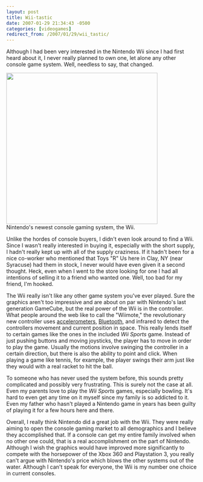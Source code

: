 ```yaml
---
layout: post
title: Wii-tastic
date: 2007-01-29 21:34:43 -0500
categories: [videogames]
redirect_from: /2007/01/29/wii_tastic/
---
```

Although I had been very interested in the Nintendo Wii since I had first heard about it, I never really planned to own one, let alone any other console game system.  Well, needless to say, that changed.

<div class="image_block"><img src="http://www.kylefarnung.com/media/blogs/kftheblog/nintendo_wii_1.jpg" alt="" title="Nintendo Wii" width="400" height="400" /><div class="image_legend">Nintendo's newest console gaming system, the Wii.</div></div> 

Unlike the hordes of console buyers, I didn't even look around to find a Wii.  Since I wasn't really interested in buying it, especially with the short supply, I hadn't really kept up with all of the supply craziness.  If it hadn't been for a nice co-worker who mentioned that Toys "R" Us here in Clay, NY (near Syracuse) had them in stock, I never would have even given it a second thought.  Heck, even when I went to the store looking for one I had all intentions of selling it to a friend who wanted one.  Well, too bad for my friend, I'm hooked.

The Wii really isn't like any other game system you've ever played.  Sure the graphics aren't too impressive and are about on par with Nintendo's last generation GameCube, but the real power of the Wii is in the controller.  What people around the web like to call the "Wiimote," the revolutionary new controller uses [accelerometers](http://en.wikipedia.org/wiki/Accelerometer), [Bluetooth](http://en.wikipedia.org/wiki/Bluetooth), and infrared to detect the controllers movement and current position in space.  This really lends itself to certain games like the ones in the included *Wii Sports* game.  Instead of just pushing buttons and moving joysticks, the player has to move in order to play the game.  Usually the motions involve swinging the controller in a certain direction, but there is also the ability to point and click.  When playing a game like tennis, for example, the player swings their arm just like they would with a real racket to hit the ball.

To someone who has never used the system before, this sounds pretty complicated and possibly very frustrating.  This is surely not the case at all.  Even my parents love to play the *Wii Sports* games, especially bowling.  It's hard to even get any time on it myself since my family is so addicted to it.  Even my father who hasn't played a Nintendo game in years has been guilty of playing it for a few hours here and there.

Overall, I really think Nintendo did a great job with the Wii.  They were really aiming to open the console gaming market to all demographics and I believe they accomplished that.  If a console can get my entire family involved when no other one could, that is a real accomplishment on the part of Nintendo.  Although I wish the graphics would have improved more significantly to compete with the horsepower of the Xbox 360 and Playstation 3, you really can't argue with Nintendo's price which blows the other systems out of the water.  Although I can't speak for everyone, the Wii is my number one choice in current consoles.